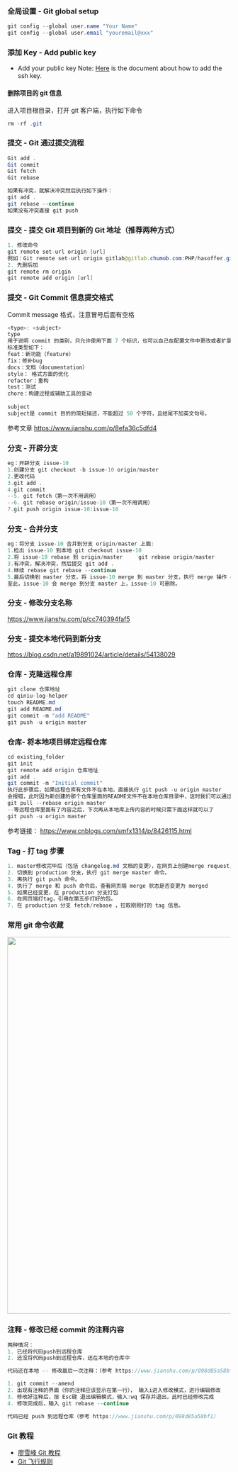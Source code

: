### 全局设置 - Git global setup

```java
git config --global user.name "Your Name"
git config --global user.email "youremail@xxx"
```

### 添加 Key - Add public key

- Add your public key
  Note: [Here](https://help.github.com/enterprise/2.15/user/articles/connecting-to-github-with-ssh) is the document about how to add the ssh key.

####  **删除项目的 git 信息**

进入项目根目录，打开 git 客户端，执行如下命令

```java
rm -rf .git
```

### 提交 - Git 通过提交流程

```java
Git add .
Git commit
Git fetch
Git rebase

如果有冲突，就解决冲突然后执行如下操作：
git add .
git rebase --continue 
如果没有冲突直接 git push
```



### 提交 - 提交 Git 项目到新的 Git 地址（推荐两种方式）

```java
1. 修改命令 
git remote set-url origin [url] 
例如：Git remote set-url origin gitlab@gitlab.chumob.com:PHP/hasoffer.git
2. 先删后加
git remote rm origin 
git remote add origin [url]
```

### 提交 - Git Commit 信息提交格式

Commit message 格式，注意冒号后面有空格

```java
<type>: <subject>
type
用于说明 commit 的类别，只允许使用下面 7 个标识，也可以自己在配置文件中更改或者扩展。
标准类型如下：
feat：新功能（feature）
fix：修补bug
docs：文档（documentation）
style： 格式方面的优化
refactor：重构
test：测试
chore：构建过程或辅助工具的变动
    
subject
subject是 commit 目的的简短描述，不能超过 50 个字符，且结尾不加英文句号。
```

参考文章  https://www.jianshu.com/p/8efa36c5dfd4 

 ### 分支 - 开辟分支

```java
eg：开辟分支 issue-10
1.创建分支 git checkout -b issue-10 origin/master
2.更改代码
3.git add .
4.git commit
--5. git fetch（第一次不用调用）
--6. git rebase origin/issue-10（第一次不用调用）
7.git push origin issue-10:issue-10
```

### 分支 - 合并分支

```java
eg：将分支 issue-10 合并到分支 origin/master 上面:
1.检出 issue-10 到本地 git checkout issue-10
2.将 issue-10 rebase 到 origin/master     git rebase origin/master
3.有冲突，解决冲突，然后提交 git add .
4.继续 rebase git rebase --continue
5.最后切换到 master 分支，将 issue-10 merge 到 master 分支，执行 merge 操作 git merge issue-10
至此，issue-10 会 merge 到分支 master 上，issue-10 可删除。
```

### 分支 - 修改分支名称

<https://www.jianshu.com/p/cc740394faf5>

### 分支 - 提交本地代码到新分支

<https://blog.csdn.net/a19891024/article/details/54138029>

### 仓库 - 克隆远程仓库

```java
git clone 仓库地址
cd qiniu-log-helper
touch README.md
git add README.md
git commit -m "add README"
git push -u origin master
```

### 仓库- 将本地项目绑定远程仓库

```java
cd existing_folder
git init
git remote add origin 仓库地址
git add .
git commit -m "Initial commit"
执行此步骤后，如果远程仓库有文件不在本地，直接执行 git push -u origin master
会报错，此时因为新创建的那个仓库里面的README文件不在本地仓库目录中，这时我们可以通过以下命令先将内容合并以下：
git pull --rebase origin master
--等远程仓库里面有了内容之后，下次再从本地库上传内容的时候只需下面这样就可以了
git push -u origin master
```

参考链接：
https://www.cnblogs.com/smfx1314/p/8426115.html

### Tag - 打  tag  步骤

```java
1. master修改完毕后（包括 changelog.md 文档的变更），在网页上创建merge request，记住是从master到production。
2. 切换到 production 分支，执行 git merge master 命令。
3. 再执行 git push 命令。
4. 执行了 merge 和 push 命令后，查看网页端 merge 状态是否变更为 merged
5. 如果已经变更，在 production 分支打包
6. 在网页端打tag，引用在第五步打好的包。
7. 在 production 分支 fetch/rebase ，拉取刚刚打的 tag 信息。
```

### 常用 git 命令收藏

<image src="https://github.com/hgncxzy/AndroidNote/raw/master/images/Git常用命令速查表.jpg?raw=true" width="850px"/>

### 注释 - 修改已经 commit 的注释内容

```java
两种情况：
1. 已经将代码push到远程仓库
2. 还没将代码push到远程仓库，还在本地的仓库中

代码还在本地 -- 修改最后一次注释：（参考 https://www.jianshu.com/p/098d85a58bf1）

1. git commit --amend
2. 出现有注释的界面（你的注释应该显示在第一行）， 输入i进入修改模式，进行编辑修改
3. 修改好注释后，按 Esc键 退出编辑模式，输入:wq 保存并退出，此时已经修改完成
4. 修改完成后，输入 git rebase --continue

代码已经 push 到远程仓库（参考 https://www.jianshu.com/p/098d85a58bf1）
```



### Git 教程

- [廖雪峰 Git 教程](https://www.liaoxuefeng.com/wiki/896043488029600)
- [Git 飞行规则](https://github.com/k88hudson/git-flight-rules/blob/master/README_zh-CN.md)

 

 

 
